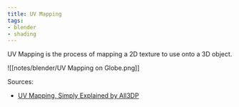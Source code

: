 ```yaml
---
title: UV Mapping
tags:
- blender
- shading
---
```


UV Mapping is the process of mapping a 2D texture to use onto a 3D object.

![[notes/blender/UV Mapping on Globe.png]]

Sources:
- [UV Mapping, Simply Explained by All3DP](https://all3dp.com/2/blender-uv-mapping-simply-explained/)